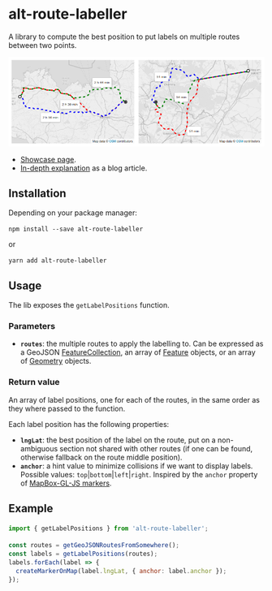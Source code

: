 # alt-route-labeller

A library to compute the best position to put labels on multiple routes between two points.

![Example use-cases](examples.png)

 - [Showcase page](https://bbecquet.github.io/alt-route-labeller/examples/).
 - [In-depth explanation](https://bbecquet.net/articles/2020/12/labelling-alternative-routes/) as a blog article.

## Installation

Depending on your package manager:

`npm install --save alt-route-labeller`

or

`yarn add alt-route-labeller`

## Usage

The lib exposes the `getLabelPositions` function.

### Parameters

 * **`routes`**: the multiple routes to apply the labelling to. Can be expressed as a GeoJSON [FeatureCollection](https://datatracker.ietf.org/doc/html/rfc7946#section-3.3), an array of [Feature](https://datatracker.ietf.org/doc/html/rfc7946#section-3.2) objects, or an array of [Geometry](https://datatracker.ietf.org/doc/html/rfc7946#section-3.1) objects.

### Return value

An array of label positions, one for each of the routes, in the same order as they where passed to the function.

Each label position has the following properties:

  * **`lngLat`**: the best position of the label on the route, put on a non-ambiguous section not shared with other routes (if one can be found, otherwise fallback on the route middle position).
  * **`anchor`**: a hint value to minimize collisions if we want to display labels. Possible values: `top`|`bottom`|`left`|`right`. Inspired by the `anchor` property of [MapBox-GL-JS markers](https://docs.mapbox.com/mapbox-gl-js/api/markers/#marker).

## Example

```js
import { getLabelPositions } from 'alt-route-labeller';

const routes = getGeoJSONRoutesFromSomewhere();
const labels = getLabelPositions(routes);
labels.forEach(label => {
  createMarkerOnMap(label.lngLat, { anchor: label.anchor });
});

```
